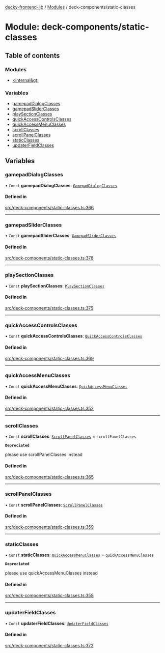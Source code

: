 [decky-frontend-lib](../README.md) / [Modules](../modules.md) / deck-components/static-classes

# Module: deck-components/static-classes

## Table of contents

### Modules

- [&lt;internal\&gt;](deck_components_static_classes._internal_.md)

### Variables

- [gamepadDialogClasses](deck_components_static_classes.md#gamepaddialogclasses)
- [gamepadSliderClasses](deck_components_static_classes.md#gamepadsliderclasses)
- [playSectionClasses](deck_components_static_classes.md#playsectionclasses)
- [quickAccessControlsClasses](deck_components_static_classes.md#quickaccesscontrolsclasses)
- [quickAccessMenuClasses](deck_components_static_classes.md#quickaccessmenuclasses)
- [scrollClasses](deck_components_static_classes.md#scrollclasses)
- [scrollPanelClasses](deck_components_static_classes.md#scrollpanelclasses)
- [staticClasses](deck_components_static_classes.md#staticclasses)
- [updaterFieldClasses](deck_components_static_classes.md#updaterfieldclasses)

## Variables

### gamepadDialogClasses

• `Const` **gamepadDialogClasses**: [`GamepadDialogClasses`](deck_components_static_classes._internal_.md#gamepaddialogclasses)

#### Defined in

[src/deck-components/static-classes.ts:366](https://github.com/SteamDeckHomebrew/decky-frontend-lib/blob/75f3588/src/deck-components/static-classes.ts#L366)

___

### gamepadSliderClasses

• `Const` **gamepadSliderClasses**: [`GamepadSliderClasses`](deck_components_static_classes._internal_.md#gamepadsliderclasses)

#### Defined in

[src/deck-components/static-classes.ts:378](https://github.com/SteamDeckHomebrew/decky-frontend-lib/blob/75f3588/src/deck-components/static-classes.ts#L378)

___

### playSectionClasses

• `Const` **playSectionClasses**: [`PlaySectionClasses`](deck_components_static_classes._internal_.md#playsectionclasses)

#### Defined in

[src/deck-components/static-classes.ts:375](https://github.com/SteamDeckHomebrew/decky-frontend-lib/blob/75f3588/src/deck-components/static-classes.ts#L375)

___

### quickAccessControlsClasses

• `Const` **quickAccessControlsClasses**: [`QuickAccessControlsClasses`](deck_components_static_classes._internal_.md#quickaccesscontrolsclasses)

#### Defined in

[src/deck-components/static-classes.ts:369](https://github.com/SteamDeckHomebrew/decky-frontend-lib/blob/75f3588/src/deck-components/static-classes.ts#L369)

___

### quickAccessMenuClasses

• `Const` **quickAccessMenuClasses**: [`QuickAccessMenuClasses`](deck_components_static_classes._internal_.md#quickaccessmenuclasses)

#### Defined in

[src/deck-components/static-classes.ts:352](https://github.com/SteamDeckHomebrew/decky-frontend-lib/blob/75f3588/src/deck-components/static-classes.ts#L352)

___

### scrollClasses

• `Const` **scrollClasses**: [`ScrollPanelClasses`](deck_components_static_classes._internal_.md#scrollpanelclasses) = `scrollPanelClasses`

**`Depreciated`**

please use scrollPanelClasses instead

#### Defined in

[src/deck-components/static-classes.ts:365](https://github.com/SteamDeckHomebrew/decky-frontend-lib/blob/75f3588/src/deck-components/static-classes.ts#L365)

___

### scrollPanelClasses

• `Const` **scrollPanelClasses**: [`ScrollPanelClasses`](deck_components_static_classes._internal_.md#scrollpanelclasses)

#### Defined in

[src/deck-components/static-classes.ts:359](https://github.com/SteamDeckHomebrew/decky-frontend-lib/blob/75f3588/src/deck-components/static-classes.ts#L359)

___

### staticClasses

• `Const` **staticClasses**: [`QuickAccessMenuClasses`](deck_components_static_classes._internal_.md#quickaccessmenuclasses) = `quickAccessMenuClasses`

**`Depreciated`**

please use quickAccessMenuClasses instead

#### Defined in

[src/deck-components/static-classes.ts:358](https://github.com/SteamDeckHomebrew/decky-frontend-lib/blob/75f3588/src/deck-components/static-classes.ts#L358)

___

### updaterFieldClasses

• `Const` **updaterFieldClasses**: [`UpdaterFieldClasses`](deck_components_static_classes._internal_.md#updaterfieldclasses)

#### Defined in

[src/deck-components/static-classes.ts:372](https://github.com/SteamDeckHomebrew/decky-frontend-lib/blob/75f3588/src/deck-components/static-classes.ts#L372)
